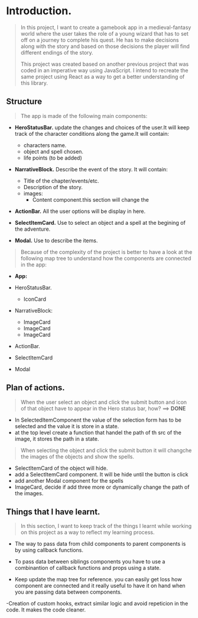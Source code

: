 # Introduction.

>In this project, I want to create a gamebook app in a medieval-fantasy world where the user takes the role of a young wizard that has to set off on a journey to complete his quest. He has to make decisions along with the story and based on those decisions the player will find different endings of the story.
>
>This project was created based on another previous project that was coded in an imperative way using JavaScript. I intend to recreate the same project using React as a way to get a better understanding of this library.

## Structure

> The app is made of the following main components:




   - **HeroStatusBar.** update the changes and choices of the user.It will keep track of the character conditions along the game.It will contain:
     - characters name.
     - object and spell chosen.
     - life points (to be added)

   - __NarrativeBlock.__ Describe the event of the story. It will contain:
     - Title of the chapter/events/etc.
     - Description of the story.
     - images:
          - Content component.this section will change the 

   - **ActionBar.** All the user options will be display in here.
   - **SelectItemCard.** Use to select an object and a spell at the begining of the adventure.
   - **Modal.** Use to describe the items.

>Because of the complexity of the project is better to have a look at the following map tree to understand how the components are connected in the app:


- **App:**
- HeroStatusBar.
     - IconCard
- NarrativeBlock:
     - ImageCard
     - ImageCard
     - ImageCard
- ActionBar.
           
- SelectItemCard   

- Modal  

## Plan of actions.
>When the user select an object and click the submit button and icon of that object have to appear in the Hero status bar, how? ==> __DONE__
- In SelectedItemComponent the value of the selection form has to be selected and the value it is store in a state.
- at the top level create a function that handel the path of th src of the image, it stores the path in a state.
>When selecting the object and click the submit button  it will changche the images of the objects and show the spells.
- SelectItemCard of the object will hide.
- add a SelectItemCard component. It will be hide until the button is click 
- add another Modal component for the spells
- ImageCard, decide if add three more or dynamically change the path of the images.




## Things that I have learnt.

>In this section, I want to keep track of the things I learnt while working on this project as a way to reflect my learning process.

- The way to pass data from child components to parent components is by using callback functions.
- To pass data between siblings components you have to use a combinantion of callback functions and props using a state.

- Keep update the map tree for reference. you can easily get loss how component are connected and it really useful to have it on hand when you are passing data between components.

-Creation of custom hooks, extract similar logic and avoid repeticion in the code. It makes the code cleaner.

